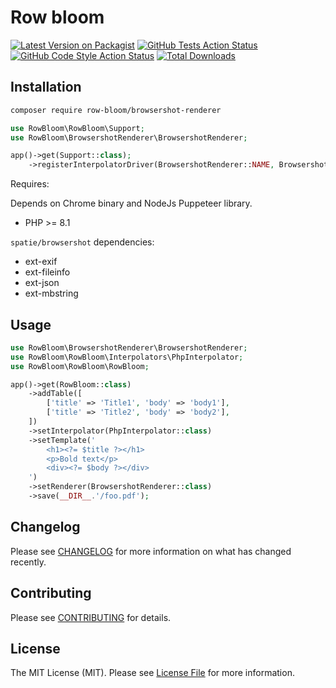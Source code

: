 # Row bloom

[![Latest Version on Packagist](https://img.shields.io/packagist/v/row-bloom/browsershot-renderer.svg?style=flat-square)](https://packagist.org/packages/row-bloom/browsershot-renderer)
[![GitHub Tests Action Status](https://img.shields.io/github/actions/workflow/status/row-bloom/browsershot-renderer/run-tests.yml?branch=main&label=tests&style=flat-square)](https://github.com/row-bloom/browsershot-renderer/actions?query=workflow%3Arun-tests+branch%3Amain)
[![GitHub Code Style Action Status](https://img.shields.io/github/actions/workflow/status/row-bloom/browsershot-renderer/fix-php-code-style-issues.yml?branch=main&label=code%20style&style=flat-square)](https://github.com/row-bloom/browsershot-renderer/actions?query=workflow%3A"Fix+PHP+code+style+issues"+branch%3Amain)
[![Total Downloads](https://img.shields.io/packagist/dt/row-bloom/browsershot-renderer.svg?style=flat-square)](https://packagist.org/packages/row-bloom/browsershot-renderer)

## Installation

```bash
composer require row-bloom/browsershot-renderer
```

```php
use RowBloom\RowBloom\Support;
use RowBloom\BrowsershotRenderer\BrowsershotRenderer;

app()->get(Support::class);
    ->registerInterpolatorDriver(BrowsershotRenderer::NAME, BrowsershotRenderer::class)
```

Requires:

Depends on Chrome binary and NodeJs Puppeteer library.

- PHP >= 8.1

`spatie/browsershot` dependencies:

- ext-exif
- ext-fileinfo
- ext-json
- ext-mbstring

## Usage

```php
use RowBloom\BrowsershotRenderer\BrowsershotRenderer;
use RowBloom\RowBloom\Interpolators\PhpInterpolator;
use RowBloom\RowBloom\RowBloom;

app()->get(RowBloom::class)
    ->addTable([
        ['title' => 'Title1', 'body' => 'body1'],
        ['title' => 'Title2', 'body' => 'body2'],
    ])
    ->setInterpolator(PhpInterpolator::class)
    ->setTemplate('
        <h1><?= $title ?></h1>
        <p>Bold text</p>
        <div><?= $body ?></div>
    ')
    ->setRenderer(BrowsershotRenderer::class)
    ->save(__DIR__.'/foo.pdf');
```

## Changelog

Please see [CHANGELOG](CHANGELOG.md) for more information on what has changed recently.

## Contributing

Please see [CONTRIBUTING](CONTRIBUTING.md) for details.

## License

The MIT License (MIT). Please see [License File](LICENSE.md) for more information.

